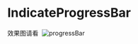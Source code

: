# IndicateProgressBar

效果图请看
  ![progressBar](https://github.com/w296365959/IndicateProgressBar/blob/master/img_folder/progress.gif "IndicateProgressBar")
